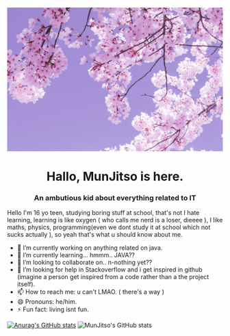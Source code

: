 ![](img/camille-villanueva-zsAPsRjzXRI-unsplash.jpg)
<h1 align="center">Hallo, MunJitso is here.</h1>
<h3 align="center">An ambutious kid about everything related to IT</h3>

Hello I'm 16 yo teen, studying boring stuff at school, that's not I hate learning, learning is like oxygen ( who calls me nerd is a loser, dieeee ), I like maths, physics, programming(even we dont study it at school which not sucks actually ), so yeah that's what u should know about me.

- 🔭 I’m currently working on anything related on java.
- 🌱 I’m currently learning... hmmm.. JAVA??
- 👯 I’m looking to collaborate on.. n-nothing yet??
- 🤔 I’m looking for help in Stackoverflow and i get inspired in github (imagine a person get inspired from a code rather than a the project itself).
- 📫 How to reach me: u can't LMAO. ( there's a way )
- 😄 Pronouns: he/him.
- ⚡ Fun fact: living isnt fun.

[![Anurag's GitHub stats](https://github-readme-stats.vercel.app/api?username=MunJitso)](https://github.com/anuraghazra/github-readme-stats)
![MunJitso's GitHub stats](https://github-readme-stats.vercel.app/api/top-langs?username=MunJitso&show_icons=true&locale=en&layout=compact)
